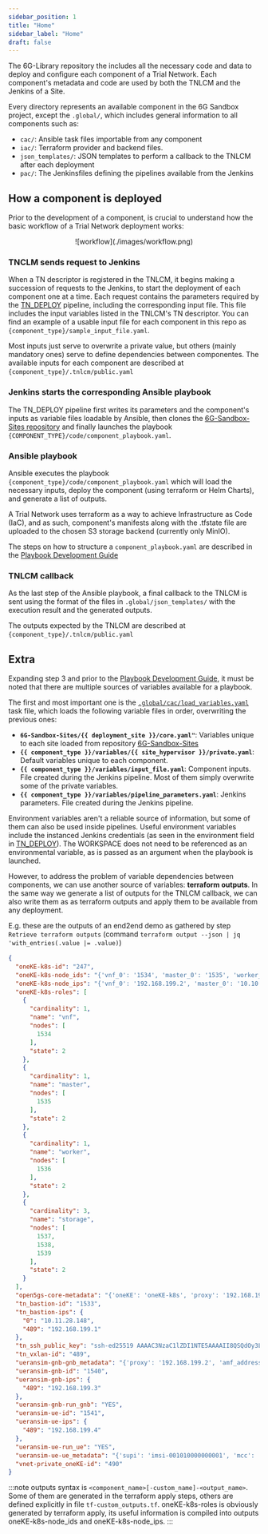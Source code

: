```yaml
---
sidebar_position: 1
title: "Home"
sidebar_label: "Home"
draft: false
---
```


The 6G-Library repository the includes all the necessary code and data to deploy and configure each component of a Trial Network. Each component's metadata and code are used by both the TNLCM and the Jenkins of a Site.

Every directory represents an available component in the 6G Sandbox project, except the `.global/`, which includes general information to all components such as:
- `cac/`: Ansible task files importable from any component
- `iac/`: Terraform provider and backend files.
- `json_templates/`: JSON templates to perform a callback to the TNLCM after each deployment
- `pac/`: The Jenkinsfiles defining the pipelines available from the Jenkins

## How a component is deployed

Prior to the development of a component, is crucial to understand how the basic workflow of a Trial Network deployment works:

<p align="center">
  ![workflow](./images/workflow.png)
</p>

### TNCLM sends request to Jenkins

When a TN descriptor is registered in the TNLCM, it begins making a succession of requests to the Jenkins, to start the deployment of each component one at a time.
Each request contains the parameters required by the [TN_DEPLOY](https://github.com/6G-SANDBOX/6G-Library/blob/main/.global/pac/TN_DEPLOY.groovy) pipeline, including the corresponding input file. This file includes the input variables listed in the TNLCM's TN descriptor. You can find an example of a usable input file for each component in this repo as `{component_type}/sample_input_file.yaml`.

Most inputs just serve to overwrite a private value, but others (mainly mandatory ones) serve to define dependencies between componentes.
The available inputs for each component are described at `{component_type}/.tnlcm/public.yaml`

### Jenkins starts the corresponding Ansible playbook

The TN_DEPLOY pipeline first writes its parameters and the component's inputs as variable files loadable by Ansible, then clones the [6G-Sandbox-Sites repository](https://github.com/6G-SANDBOX/6G-Sandbox-Sites) and finally launches the playbook `{COMPONENT_TYPE}/code/component_playbook.yaml`.

### Ansible playbook

Ansible executes the playbook `{component_type}/code/component_playbook.yaml` which will load the necessary inputs, deploy the component (using terraform or Helm Charts), and generate a list of outputs.

A Trial Network uses terraform as a way to achieve Infrastructure as Code (IaC), and as such, component's manifests along with the .tfstate file are uploaded to the chosen S3 storage backend (currently only MinIO).

The steps on how to structure a `component_playbook.yaml` are described in the [Playbook Development Guide](https://github.com/6G-SANDBOX/6G-Library/wiki/Playbook-Development-Guide)

### TNLCM callback

As the last step of the Ansible playbook, a final callback to the TNLCM is sent using the format of the files in `.global/json_templates/` with the execution result and the generated outputs.

The outputs expected by the TNLCM are described at `{component_type}/.tnlcm/public.yaml`

## Extra

Expanding step 3 and prior to the [Playbook Development Guide](https://github.com/6G-SANDBOX/6G-Library/wiki/Playbook-Development-Guide), it must be noted that there are multiple sources of variables available for a playbook.

The first and most important one is the [`.global/cac/load_variables.yaml`](https://github.com/6G-SANDBOX/6G-Library/blob/ansible-vault/.global/cac/load_variables.yaml) task file, which loads the following variable files in order, overwriting the previous ones:
- **`6G-Sandbox-Sites/{{ deployment_site }}/core.yaml"`**: Variables unique to each site loaded from repository [6G-Sandbox-Sites](https://github.com/6G-SANDBOX/6G-Sandbox-Sites)
- **`{{ component_type }}/variables/{{ site_hypervisor }}/private.yaml`**: Default variables unique to each component.
- **`{{ component_type }}/variables/input_file.yaml`**: Component inputs. File created during the Jenkins pipeline. Most of them simply overwrite some of the private variables.
- **`{{ component_type }}/variables/pipeline_parameters.yaml`**: Jenkins parameters. File created during the Jenkins pipeline.

Environment variables aren't a reliable source of information, but some of them can also be used inside pipelines. Useful environment variables include the instanced Jenkins credentials (as seen in the environment field in [TN_DEPLOY](https://github.com/6G-SANDBOX/6G-Library/blob/main/.global/pac/TN_DEPLOY.groovy)). The WORKSPACE does not need to be referenced as an environmental variable, as is passed as an argument when the playbook is launched.

However, to address the problem of variable dependencies between components, we can use another source of variables: **terraform outputs**.
In the same way we generate a list of outputs for the TNLCM callback, we can also write them as as terraform outputs and apply them to be available from any deployment.

E.g. these are the outputs of an end2end demo as gathered by step `Retrieve terraform outputs` (command `terraform output --json | jq 'with_entries(.value |= .value)`)

```json
{
  "oneKE-k8s-id": "247",
  "oneKE-k8s-node_ids": "{'vnf_0': '1534', 'master_0': '1535', 'worker_0': '1536', 'storage_0': '1537', 'storage_1': '1538', 'storage_2': '1539'}",
  "oneKE-k8s-node_ips": "{'vnf_0': '192.168.199.2', 'master_0': '10.10.10.2', 'worker_0': '10.10.10.3', 'storage_0': '10.10.10.4', 'storage_1': '10.10.10.5', 'storage_2': '10.10.10.6'}",
  "oneKE-k8s-roles": [
    {
      "cardinality": 1,
      "name": "vnf",
      "nodes": [
        1534
      ],
      "state": 2
    },
    {
      "cardinality": 1,
      "name": "master",
      "nodes": [
        1535
      ],
      "state": 2
    },
    {
      "cardinality": 1,
      "name": "worker",
      "nodes": [
        1536
      ],
      "state": 2
    },
    {
      "cardinality": 3,
      "name": "storage",
      "nodes": [
        1537,
        1538,
        1539
      ],
      "state": 2
    }
  ],
  "open5gs-core-metadata": "{'oneKE': 'oneKE-k8s', 'proxy': '192.168.199.2', 'mcc': '001', 'mnc': '01', 'msin': '0000000001', 'key': '465B5CE8B199B49FAA5F0A2EE238A6BC', 'opc': 'E8ED289DEBA952E4283B54E88E6183CA', 'apn': 'internet', 'tac': '200', 's_nssai_sst': '1', 's_nssai_sd': '1', 'amf_ip': '10.10.10.200', 'upf_ip': '10.10.10.200'}",
  "tn_bastion-id": "1533",
  "tn_bastion-ips": {
    "0": "10.11.28.148",
    "489": "192.168.199.1"
  },
  "tn_ssh_public_key": "ssh-ed25519 AAAAC3NzaC1lZDI1NTE5AAAAII8QSQdOy3LAS7EG1F19eiOtjGVO6+I7NY+94JrMfIaw tnuser@e2enueva",
  "tn_vxlan-id": "489",
  "ueransim-gnb-gnb_metadata": "{'proxy': '192.168.199.2', 'amf_address': '10.10.10.200', 'mcc': '001', 'mnc': '01', 'msin': '0000000001', 'key': '465B5CE8B199B49FAA5F0A2EE238A6BC', 'opc': 'E8ED289DEBA952E4283B54E88E6183CA', 'apn': 'internet', 'tac': '200', 'sst': '1', 'sd': '1', 'gnb_address': '192.168.199.3'}",
  "ueransim-gnb-id": "1540",
  "ueransim-gnb-ips": {
    "489": "192.168.199.3"
  },
  "ueransim-gnb-run_gnb": "YES",
  "ueransim-ue-id": "1541",
  "ueransim-ue-ips": {
    "489": "192.168.199.4"
  },
  "ueransim-ue-run_ue": "YES",
  "ueransim-ue-ue_metadata": "{'supi': 'imsi-001010000000001', 'mcc': '001', 'mnc': '01', 'key': '465B5CE8B199B49FAA5F0A2EE238A6BC', 'opc': 'E8ED289DEBA952E4283B54E88E6183CA', 'gnbSearchList': '192.168.199.3', 'apn': 'internet', 'sst': '1', 'sd': '1'}",
  "vnet-private_oneKE-id": "490"
}
```

:::note
outputs syntax is `<component_name>[-custom_name]-<output_name>`. Some of them are generated in the terraform apply steps, others are defined explicitly in file `tf-custom_outputs.tf`. oneKE-k8s-roles is obviously generated by terraform apply, its useful information is compiled into outputs oneKE-k8s-node_ids and oneKE-k8s-node_ips.
:::
